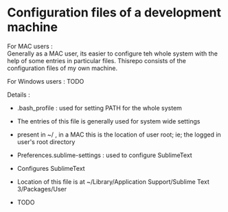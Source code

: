 Configuration files of a development machine
============================================         
For MAC users :          
  Generally as a MAC user, its easier to configure teh whole system with the help of some entries in particular files. Thisrepo consists of the configuration files of my own machine.          

For Windows users :
  TODO

Details : 
 - .bash_profile : used for setting PATH for the whole system
  - The entries of this file is generally used for system wide settings
  - present in ~/ , in a MAC this is the location of user root; ie; the logged in user's root  directory
 - Preferences.sublime-settings : used to configure SublimeText
  - Configures SublimeText
  - Location of this file is at 
   ~/Library/Application Support/Sublime Text 3/Packages/User

 - TODO